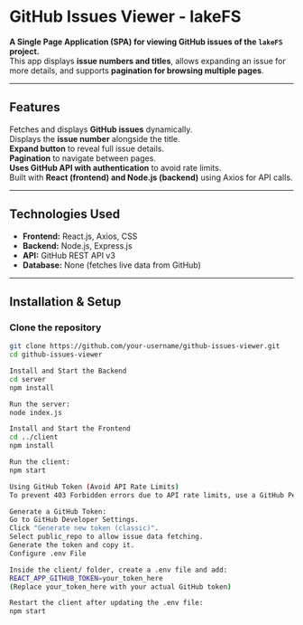 # GitHub Issues Viewer - lakeFS

**A Single Page Application (SPA) for viewing GitHub issues of the `lakeFS` project.**  
This app displays **issue numbers and titles**, allows expanding an issue for more details, and supports **pagination for browsing multiple pages**.

---

##  **Features**
Fetches and displays **GitHub issues** dynamically.  
Displays the **issue number** alongside the title.  
**Expand button** to reveal full issue details.  
**Pagination** to navigate between pages.  
**Uses GitHub API with authentication** to avoid rate limits.  
Built with **React (frontend) and Node.js (backend)** using Axios for API calls.  

---

## **Technologies Used**
- **Frontend:** React.js, Axios, CSS  
- **Backend:** Node.js, Express.js  
- **API:** GitHub REST API v3  
- **Database:** None (fetches live data from GitHub)  

---

## **Installation & Setup**
### **Clone the repository**
```bash
git clone https://github.com/your-username/github-issues-viewer.git
cd github-issues-viewer

Install and Start the Backend
cd server
npm install

Run the server:
node index.js

Install and Start the Frontend
cd ../client
npm install

Run the client:
npm start

Using GitHub Token (Avoid API Rate Limits)
To prevent 403 Forbidden errors due to API rate limits, use a GitHub Personal Access Token.

Generate a GitHub Token:
Go to GitHub Developer Settings.
Click "Generate new token (classic)".
Select public_repo to allow issue data fetching.
Generate the token and copy it.
Configure .env File

Inside the client/ folder, create a .env file and add:
REACT_APP_GITHUB_TOKEN=your_token_here
(Replace your_token_here with your actual GitHub token)

Restart the client after updating the .env file:
npm start
